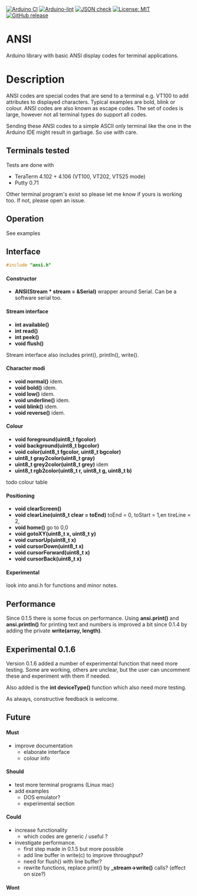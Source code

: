 
[![Arduino CI](https://github.com/RobTillaart/ANSI/workflows/Arduino%20CI/badge.svg)](https://github.com/marketplace/actions/arduino_ci)
[![Arduino-lint](https://github.com/RobTillaart/ANSI/actions/workflows/arduino-lint.yml/badge.svg)](https://github.com/RobTillaart/ANSI/actions/workflows/arduino-lint.yml)
[![JSON check](https://github.com/RobTillaart/ANSI/actions/workflows/jsoncheck.yml/badge.svg)](https://github.com/RobTillaart/ANSI/actions/workflows/jsoncheck.yml)
[![License: MIT](https://img.shields.io/badge/license-MIT-green.svg)](https://github.com/RobTillaart/ANSI/blob/master/LICENSE)
[![GitHub release](https://img.shields.io/github/release/RobTillaart/ANSI.svg?maxAge=3600)](https://github.com/RobTillaart/ANSI/releases)


# ANSI

Arduino library with basic ANSI display codes for terminal applications.


# Description

ANSI codes are special codes that are send to a terminal e.g. VT100 to add
attributes to displayed characters.
Typical examples are bold, blink or colour. ANSI codes are also known as escape codes.
The set of codes is large, however not all terminal types do support all codes.

Sending these ANSI codes to a simple ASCII only terminal like the one in the Arduino
IDE might result in garbage. So use with care.


## Terminals tested

Tests are done with
- TeraTerm 4.102 + 4.106 (VT100, VT202, VT525 mode)
- Putty 0.71

Other terminal program's exist so please let me know if yours is working too.
If not, please open an issue.


## Operation

See examples


## Interface

```cpp
#include "ansi.h"
```

#### Constructor

- **ANSI(Stream \* stream = &Serial)** wrapper around Serial.
Can be a software serial too.


#### Stream interface

- **int available()**
- **int read()**
- **int peek()**
- **void flush()**

Stream interface also includes print(), println(), write().


#### Character modi

- **void normal()** idem.
- **void bold()** idem.
- **void low()** idem.
- **void underline()** idem.
- **void blink()** idem.
- **void reverse()** idem.


#### Colour

- **void foreground(uint8_t fgcolor)**
- **void background(uint8_t bgcolor)**
- **void color(uint8_t fgcolor, uint8_t bgcolor)**
- **uint8_t gray2color(uint8_t gray)**
- **uint8_t grey2color(uint8_t grey)** idem
- **uint8_t rgb2color(uint8_t r, uint8_t g, uint8_t b)**


todo colour table


#### Positioning

- **void clearScreen()**
- **void clearLine(uint8_t clear = toEnd)** toEnd = 0,
  toStart = 1,en tireLine = 2,
- **void home()** go to 0,0
- **void gotoXY(uint8_t x, uint8_t y)**
- **void cursorUp(uint8_t x)**
- **void cursorDown(uint8_t x)**
- **void cursorForward(uint8_t x)**
- **void cursorBack(uint8_t x)**


#### Experimental

look into ansi.h for functions and minor notes.


## Performance

Since 0.1.5 there is some focus on performance.
Using **ansi.print()** and **ansi.println()** for printing text and numbers is
improved a bit since 0.1.4 by adding the private **write(array, length)**.


## Experimental 0.1.6

Version 0.1.6 added a number of experimental function that need more testing.
Some are working, others are unclear, but the user can uncomment these and
experiment with them if needed.

Also added is the **int deviceType()** function which also need more testing.

As always, constructive feedback is welcome.


## Future

#### Must

- improve documentation
  - elaborate interface
  - colour info

#### Should

- test more terminal programs (Linux mac)
- add examples
  - DOS emulator?
  - experimental section


#### Could

- increase functionality
  - which codes are generic / useful ?
- investigate performance.
  - first step made in 0.1.5 but more possible
  - add line buffer in write(c) to improve throughput?
  - need for flush() with line buffer?
  - rewrite functions, replace print() by **\_stream->write()** calls?  (effect on size?)

#### Wont


